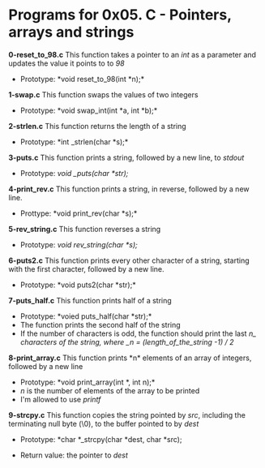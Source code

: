 # Programs for 0x05. C - Pointers, arrays and strings

**0-reset_to_98.c**
This function takes a pointer to an _int_ as a parameter and updates the value it points to to _98_<br>

- Prototype: \*void reset_to_98(int \*n);\*<br>

**1-swap.c**
This function swaps the values of two integers<br>

- Prototype: \*void swap_int(int \*a, int \*b);\*<br>

**2-strlen.c**
This function returns the length of a string<br>

- Prototype: \*int \_strlen(char \*s);\*<br>

**3-puts.c**
This function prints a string, followed by a new line, to _stdout_<br>

- Prototype: _void \_puts(char \*str);_<br>

**4-print_rev.c**
This function prints a string, in reverse, followed by a new line.<br>

- Prottype: \*void print_rev(char \*s);\*<br>

**5-rev_string.c**
This function reverses a string<br>

- Prototype: _void rev_string(char \*s);_

**6-puts2.c**
This function prints every other character of a string, starting with the first character, followed by a new line.<br>

- Prototype: \*void puts2(char \*str);\*

**7-puts_half.c**
This function prints half of a string<br>

- Prototype: \*voied puts_half(char \*str);\*
- The function prints the second half of the string
- If the number of characters is odd, the function should print the last _n\_ characters of the string, where \_n = (length_of_the_string -1) / 2_<br>

**8-print_array.c**
This function prints \*n\* elements of an array of integers, followed by a new line<br>

- Prototype: \*void print_array(int \*, int n);\*<br>
- _n_ is the number of elements of the array to be printed<br>
- I'm allowed to use _printf_<br>

**9-strcpy.c**
This function copies the string pointed by _src_, including the terminating null byte (\0), to the buffer pointed to by _dest_<br>

- Prototype: \*char \*\_strcpy(char \*dest, char \*src);<br>

* Return value: the pointer to _dest_<br>
